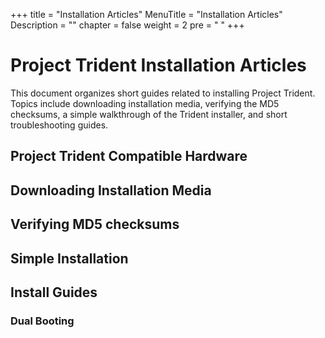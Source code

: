 +++
title = "Installation Articles"
MenuTitle = "Installation Articles"
Description = ""
chapter = false
weight = 2
pre = "<i class='fas fa-info'></i>   "
+++

# Project Trident Installation Articles

This document organizes short guides related to installing Project Trident.
Topics include downloading installation media, verifying the MD5 checksums, a simple walkthrough of the Trident installer, and short troubleshooting guides.

## Project Trident Compatible Hardware

## Downloading Installation Media

## Verifying MD5 checksums

## Simple Installation

## Install Guides

### Dual Booting
